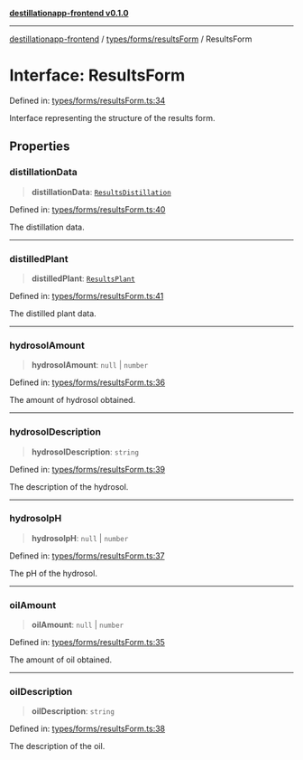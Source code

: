 [**destillationapp-frontend v0.1.0**](../../../../README.md)

***

[destillationapp-frontend](../../../../modules.md) / [types/forms/resultsForm](../README.md) / ResultsForm

# Interface: ResultsForm

Defined in: [types/forms/resultsForm.ts:34](https://github.com/DestillApp/main/blob/76aba95a5d8c1d9174ebde73d7b50f0ea64b491a/frontend/src/types/forms/resultsForm.ts#L34)

Interface representing the structure of the results form.

## Properties

### distillationData

> **distillationData**: [`ResultsDistillation`](ResultsDistillation.md)

Defined in: [types/forms/resultsForm.ts:40](https://github.com/DestillApp/main/blob/76aba95a5d8c1d9174ebde73d7b50f0ea64b491a/frontend/src/types/forms/resultsForm.ts#L40)

The distillation data.

***

### distilledPlant

> **distilledPlant**: [`ResultsPlant`](ResultsPlant.md)

Defined in: [types/forms/resultsForm.ts:41](https://github.com/DestillApp/main/blob/76aba95a5d8c1d9174ebde73d7b50f0ea64b491a/frontend/src/types/forms/resultsForm.ts#L41)

The distilled plant data.

***

### hydrosolAmount

> **hydrosolAmount**: `null` \| `number`

Defined in: [types/forms/resultsForm.ts:36](https://github.com/DestillApp/main/blob/76aba95a5d8c1d9174ebde73d7b50f0ea64b491a/frontend/src/types/forms/resultsForm.ts#L36)

The amount of hydrosol obtained.

***

### hydrosolDescription

> **hydrosolDescription**: `string`

Defined in: [types/forms/resultsForm.ts:39](https://github.com/DestillApp/main/blob/76aba95a5d8c1d9174ebde73d7b50f0ea64b491a/frontend/src/types/forms/resultsForm.ts#L39)

The description of the hydrosol.

***

### hydrosolpH

> **hydrosolpH**: `null` \| `number`

Defined in: [types/forms/resultsForm.ts:37](https://github.com/DestillApp/main/blob/76aba95a5d8c1d9174ebde73d7b50f0ea64b491a/frontend/src/types/forms/resultsForm.ts#L37)

The pH of the hydrosol.

***

### oilAmount

> **oilAmount**: `null` \| `number`

Defined in: [types/forms/resultsForm.ts:35](https://github.com/DestillApp/main/blob/76aba95a5d8c1d9174ebde73d7b50f0ea64b491a/frontend/src/types/forms/resultsForm.ts#L35)

The amount of oil obtained.

***

### oilDescription

> **oilDescription**: `string`

Defined in: [types/forms/resultsForm.ts:38](https://github.com/DestillApp/main/blob/76aba95a5d8c1d9174ebde73d7b50f0ea64b491a/frontend/src/types/forms/resultsForm.ts#L38)

The description of the oil.
